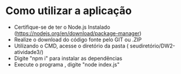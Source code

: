 # Como utilizar a aplicação  
 - Certifique-se de ter o Node.js Instalado (<a>https://nodejs.org/en/download/package-manager</a>)
 - Realize o download do código fonte pelo GIT ou .ZIP
 - Utilizando o CMD, acesse o diretório da pasta ( seudiretório/DW2-atividade3/)
 - Digite "npm i" para instalar as dependências
 - Execute o programa , digite "node index.js"
